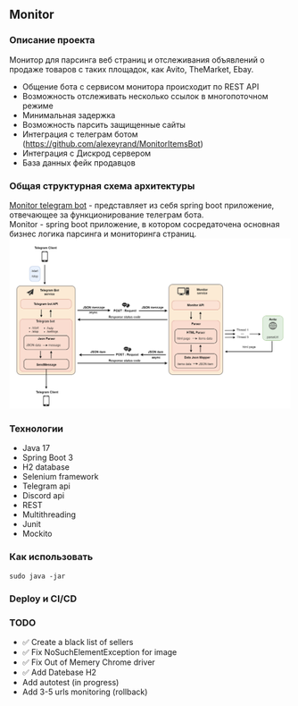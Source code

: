 ## **Monitor**
### **Описание проекта**
Монитор для парсинга веб страниц и отслеживания объявлений о продаже товаров с таких площадок, как Avito, TheMarket, Ebay.
+ Общение бота с сервисом монитора происходит по REST API
+ Возможность отслеживать несколько ссылок в многопоточном режиме
+ Минимальная задержка
+ Возможность парсить защищенные сайты
+ Интеграция с телеграм ботом (https://github.com/alexeyrand/MonitorItemsBot)
+ Интеграция с Дискрод сервером
+ База данных фейк продавцов
### **Общая структурная схема архитектуры**
[Monitor telegram bot](https://github.com/alexeyrand/MonitorTelegramBot/blob/main/README.md) - представляет из себя spring boot приложение, отвечающее за функционирование телеграм бота.  
Monitor - spring boot приложение, в котором сосредаточена основная бизнес логика парсинга и мониторинга страниц.  
![Structure schema](/images/schema.png)

### **Технологии**
+ Java 17
+ Spring Boot 3
+ H2 database
+ Selenium framework
+ Telegram api
+ Discord api
+ REST
+ Multithreading
+ Junit
+ Mockito
### **Как использовать**
```
sudo java -jar
```
### **Deploy и CI/CD**
### **TODO**
+ :white_check_mark: Create a black list of sellers
+ :white_check_mark: Fix NoSuchElementException for image
+ :white_check_mark: Fix Out of Memery Chrome driver
+ :white_check_mark: Add Datebase H2
+ Add autotest (in progress)
+ Add 3-5 urls monitoring (rollback)
